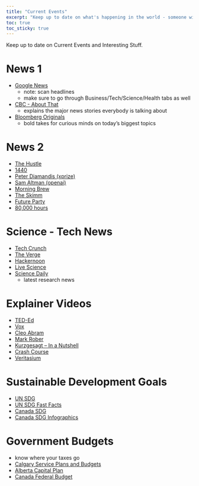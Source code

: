 ```yaml
---
title: "Current Events"
excerpt: "Keep up to date on what's happening in the world - someone will ask you about it..."
toc: true
toc_sticky: true
---
```


Keep up to date on Current Events and Interesting Stuff.

# News 1
- [Google News](https://news.google.com/home?hl=en-CA&gl=CA&ceid=CA:en)
    - note: scan headlines
    - make sure to go through Business/Tech/Science/Health tabs as well
- [CBC - About That](https://www.youtube.com/playlist?list=PLeyJPHbRnGaZeajS8uAtr8cyc19TYBZZ9)
    - explains the major news stories everybody is talking about 
- [Bloomberg Originals](https://www.youtube.com/bloomberg)
    - bold takes for curious minds on today’s biggest topics

# News 2 
- [The Hustle](https://thehustle.co/)
- [1440](https://join1440.com/today)
- [Peter Diamandis (xprize)](https://www.diamandis.com/blog)
- [Sam Altman (openai)](https://blog.samaltman.com/)
- [Morning Brew](https://www.morningbrew.com/)
- [The Skimm](https://www.theskimm.com/)
- [Future Party](https://futureparty.com/stories/)
- [80,000 hours](https://80000hours.org/)

# Science - Tech News
- [Tech Crunch](https://techcrunch.com/)
- [The Verge](https://www.theverge.com/)
- [Hackernoon](https://hackernoon.com/)
- [Live Science](https://www.livescience.com/)
- [Science Daily](https://www.sciencedaily.com/)
    - latest research news

# Explainer Videos
- [TED-Ed](https://www.youtube.com/teded)
- [Vox](https://www.youtube.com/@Vox)
- [Cleo Abram](https://www.youtube.com/@CleoAbram)
- [Mark Rober](https://www.youtube.com/c/MarkRober/)
- [Kurzgesagt – In a Nutshell](https://www.youtube.com/c/inanutshell)
- [Crash Course](https://www.youtube.com/@crashcourse)
- [Veritasium](https://www.youtube.com/@veritasium)


# Sustainable Development Goals 
- [UN SDG](https://www.un.org/sustainabledevelopment/sustainable-development-goals/)
- [UN SDG Fast Facts](https://www.un.org/sustainabledevelopment/sdg-fast-facts/)
- [Canada SDG](https://www.canada.ca/en/employment-social-development/programs/agenda-2030.html)
- [Canada SDG Infographics](https://www.statcan.gc.ca/o1/en/plus/940-check-out-our-new-sustainable-development-goals-infographics)

# Government Budgets
- know where your taxes go
- [Calgary Service Plans and Budgets](https://www.calgary.ca/our-finances/2023-2026-service-plans-budgets.html)
- [Alberta Capital Plan](https://www.alberta.ca/capital-plan)
- [Canada Federal Budget](https://www.canada.ca/en/department-finance/services/publications/federal-budget.html)